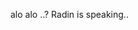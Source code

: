 alo alo ..? Radin is speaking..

<!---
RadG1t/RadG1t is a ✨ special ✨ repository because its `README.md` (this file) appears on your GitHub profile.
You can click the Preview link to take a look at your changes.
--->
